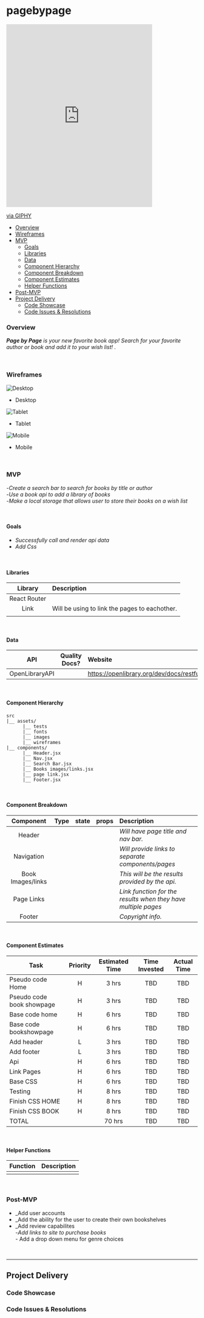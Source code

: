 # pagebypage

<iframe src="https://giphy.com/embed/YxdQy6Vxbvb44" width="384" height="480" frameBorder="0" class="giphy-embed" allowFullScreen></iframe><p><a href="https://giphy.com/gifs/space-wow-sky-YxdQy6Vxbvb44">via GIPHY</a></p>



  - [Overview](#Overview)
  - [Wireframes](#Wireframes)
  - [MVP](#MVP)
    - [Goals](#Goals)
    - [Libraries](#Libraries)
    - [Data](#Data)
    - [Component Hierarchy](#Component-Hierarchy)
    - [Component Breakdown](#Component-Breakdown)
    - [Component Estimates](#Component-Estimates)
    - [Helper Functions](#Helper-Functions)
  - [Post-MVP](#Post-MVP)
- [Project Delivery](#Project-Delivery)
  - [Code Showcase](#Code-Showcase)
  - [Code Issues & Resolutions](#Code-Issues--Resolutions)



### Overview

_**Page by Page** is your new favorite book app! Search for your favorite author or book and add it to your wish list! ._

<br>

### Wireframes



![Desktop](wireframes/Pagebypage_desktop.png)

- Desktop 

![Tablet](wireframes/Pagebypage_tablet.png)

- Tablet 

![Mobile](wireframes/Pagebypage_mobile.png)

- Mobile 

<br>

### MVP

-_Create a search bar to search for books by title or author_<br>
-_Use a book api to add a library of books_<br>
-_Make a local storage that allows user to store their books on a wish list_

<br>

#### Goals

- _Successfully call and render api data_
- _Add Css_

<br>

#### Libraries



|     Library      | Description                                |
| :--------------: | :----------------------------------------- |
|   React Router   |                                            |
|     Link         |Will be using to link the pages to eachother.             |
|                  |                                            |

<br>

#### Data



|    API     | Quality Docs? | Website       | Sample Query                            |
| :--------: | :-----------: | :------------ | :-------------------------------------- |
| OpenLibraryAPI |           |    https://openlibrary.org/dev/docs/restful_api           |                                         |

<br>

#### Component Hierarchy


```
src
|__ assets/
      |__ tests
      |__ fonts
      |__ images
      |__ wireframes
|__ components/
      |__ Header.jsx
      |__ Nav.jsx
      |__ Search Bar.jsx
      |__ Books images/links.jsx
      |__ page link.jsx
      |__ Footer.jsx
```

<br>

#### Component Breakdown



|  Component   |    Type    | state | props | Description                                                      |
| :----------: | :--------: | :---: | :---: | :--------------------------------------------------------------- |
|    Header    |  |   |     | _Will have page title and nav bar._               |
|  Navigation  |  |    |   | _Will provide links to separate components/pages_       |
|   Book Images/links   |      |     |      | _This will be the results provided by the api._      |
|Page Links  |  |     |     | _Link function for the results when they have multiple pages_                 |
|    Footer    |  |     |     | _Copyright info._ |

<br>

#### Component Estimates



| Task                | Priority | Estimated Time | Time Invested | Actual Time |
| ------------------- | :------: | :------------: | :-----------: | :---------: |
| Pseudo code Home   |    H     |     3 hrs      |     TBD     |    TBD    |
| Pseudo code book showpage |    H     |     3 hrs      |     TBD     |     TBD     |
| Base code home              |   H       |     6 hrs      |     TBD     |     TBD     |
| Base code bookshowpage               |     H     |     6 hrs      |     TBD     |     TBD     |
| Add header            |       L   |     3 hrs      |     TBD     |     TBD     |
| Add footer              |      L    |     3 hrs      |     TBD     |     TBD     |
| Api            |      H    |     6 hrs      |     TBD     |     TBD     |
| Link Pages              |   H       |     6 hrs      |     TBD     |     TBD     |
| Base CSS               |     H     |     6 hrs      |     TBD     |     TBD     |
| Testing              |        H  |     8 hrs      |     TBD     |     TBD     |
| Finish CSS HOME              |   H       |     8 hrs      |     TBD     |     TBD     |
| Finish CSS BOOK              |    H      |     8 hrs      |     TBD     |     TBD     |
| TOTAL               |          |     70 hrs      |     TBD     |     TBD     |
<br>

#### Helper Functions



|  Function  | Description                                |
| :--------: | :----------------------------------------- |
|            | |

<br>

### Post-MVP

- _Add user accounts
- _Add the ability for the user to create their own bookshelves
- _Add review capabilites <br>
-_Add links to site to purchase books <br>
-_ Add a drop down menu for genre choices

<br>

***

## Project Delivery

### Code Showcase

>

### Code Issues & Resolutions

>
